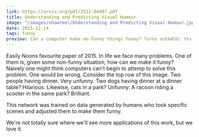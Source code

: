 ```yaml
---
link: https://arxiv.org/pdf/1512.04407.pdf
title: Understanding and Predicting Visual Humour
image: "/images/showreel/Understanding and Predicting Visual Humour.jpg"
date: 2015-12-14
tags: funny
preview: Can a computer make un-funny things funny? Turns out&#58; Yes.
---
```


Easily Noons favourite paper of 2015. In life we face many problems. One of them
is, given some non-funny situation, how can we make it funny? Naively one
might think computers can't begin to attemp to solve this problem. One would
be wrong. Consider the top row of this image. Two people having dinner. Very
unfunny. Two dogs having dinner at a dinner table? Hilarious. Likewise, cats
in a park? Unfunny. A racoon riding a scooter in the same park? Brilliant.

This network was trained on data generated by humans who took specific scenes
and adjusted them to make them funny.

We're not totally sure where we'll see more applications of this work, but we
love it.
